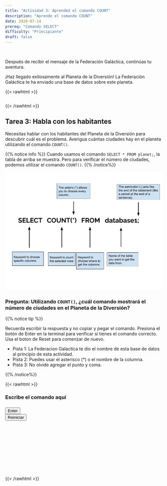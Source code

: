 ```yaml
---
title: "Actividad 3: Aprended el comando COUNT"
description: "Aprende el comando COUNT"
date: 2020-07-14
prereq: "Comando SELECT"
difficulty: "Principiante"
draft: false
---
```

<!-- Links for javascript and CSS needed for drop down logic -->
<link rel="stylesheet" href="../default/_default.css" type="text/css"></link>
<link rel="stylesheet" href="../default/_type.css" type="text/css"></link>
<script type="text/javascript" src="../default/alasql.js"></script>
<script type="text/javascript" src="../default/_default.js"></script>
<script type="text/javascript" src="../default/_type.js"></script>
<script type="text/javascript" src="../default/db.js"></script>
<script type="text/javascript" src="_activity3.js"></script>

<br>

Después de recibir el mensaje de la Federación Galáctica, continúas tu aventura.

¡Haz llegado exitosamente al Planeta de la Diversión! La Federación Galáctica te ha enviado una base de datos sobre este planeta. 

{{< rawhtml >}}
  <table id="planettable">
    <tr>
    </tr>
    <script>displaytable("planet", "planettable");</script>
  </table>
{{< /rawhtml >}}

## Tarea 3: Habla con los habitantes
Necesitas hablar con los habitantes del Planeta de la Diversión para descubrir cuál es el problema. Averigua cuántas ciudades hay en el planeta utilizando el comando `COUNT()`. 

{{% notice info %}}
Cuando usamos el comando `SELECT * FROM planet;`, la tabla de arriba se muestra. Pero para verificar el número de ciudades, podemos utilizar el comando `COUNT()`.
{{% /notice%}}

![count](assets/count.png)

### Pregunta: Utilizando `COUNT()`, ¿cuál comando mostrará el número de ciudades en el Planeta de la Diversión? 

{{% notice tip %}}

Recuerda escribir la respuesta y no copiar y pegar el comando. Presiona el botón de Enter en la terminal para verificar sí tienes el comando correcto. Usa el boton de Reset para comenzar de nuevo.

* Pista 1: La Federacion Galactica te dio el nombre de esta base de datos al principio de esta actividad. 
* Pista 2: Puedes usar el asterisco (*) o el nombre de la columna.
* Pista 3: No olvide agregar el punto y coma. 

{{% /notice%}}

{{< rawhtml >}}
  <div class="content_scaler">
    <div class="terminal_div" id="terminal_div">
      <div class = "outer">
        <h3 id = "commands" contenteditable="true" onclick="placeholder()">Escribe el comando aquí</h3>
      </div>
      <div class = "prev">
        <h3 id = "prev"></h3>
      </div>
      <div style="clear: both;"></div> 
      <button class="button button1" onclick="sql()"> Enter </button>
      <div style="clear: both;"></div> 
      <button class = "button reset" onclick="reset()">Reiniciar</button>
    </div> <!-- terminal_div -->
  </div> <!-- content_scaler -->
  
  <div style="clear: both;"></div> 

  <h1 class="error" id="sqlcommand" style="visibility:hidden"><strong>ERROR ENTRADA INVÁLIDA</strong></h1>
  <table id="table">
    <tr>
    </tr>
  </table>
  <h4 id="story"></h4>

  <!-- Tells User to continue mission -->
  <div class="resume_plot" id="resume_plot" style="visibility:hidden">
    <p>Encontraste el comando correcto para mostrar la base de datos completa. Esto es útil cuando quieres ver toda la información al alcance de tus dedos.</p>
    <div class="alert">
      <span id="check">&#10003;</span>
      ¡Has completado la tarea!¡Continúa a la siguiente misión! 
    </div>
  </div>
{{< /rawhtml >}}
